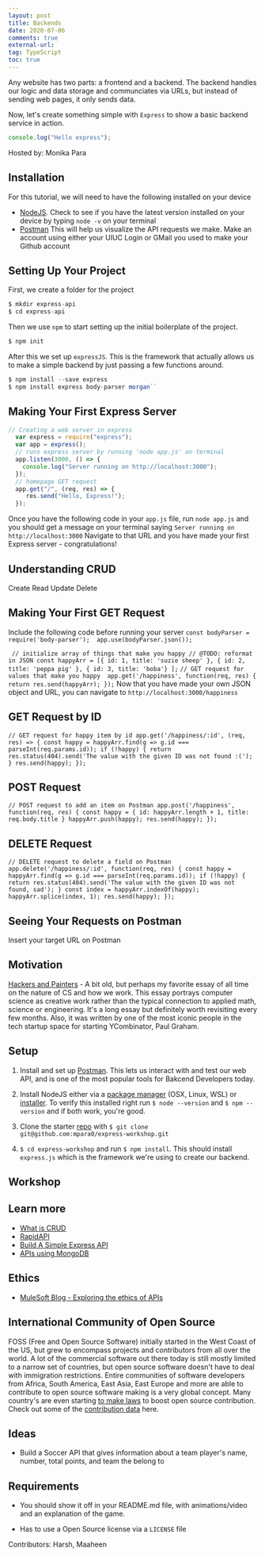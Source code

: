 ```yaml
---
layout: post
title: Backends
date: 2020-07-06
comments: true
external-url:
tag: TypeScript
toc: true
---
```


<!-- markdownlint-disable MD004 MD009 MD014 MD024 MD040 -->

Any website has two parts: a frontend and a backend. The backend handles our logic and data storage and communciates via URLs, but instead of sending web pages, it only sends data.

Now, let's create something simple with `Express` to show a basic backend service in action.

```ts
console.log("Hello express");
```

Hosted by: Monika Para
## Installation

For this tutorial, we will need to have the following installed on your device

- [NodeJS](https://nodejs.org/en/). Check to see if you have the latest version installed on your device by typing ``node -v`` on your terminal
- [Postman](https://www.postman.com/downloads/) This will help us visualize the API requests we make. Make an account using either your UIUC Login or GMail you used to make your Github account 

## Setting Up Your Project

First, we create a folder for the project 

```js
$ mkdir express-api
$ cd express-api
```

Then we use `npm` to start setting up the initial boilerplate of the project.

```js
$ npm init
```

After this we set up `expressJS`. This is the framework that actually allows us to make a simple backend by just passing a few functions around.

```js 
$ npm install --save express
$ npm install express body-parser morgan``
```

## Making Your First Express Server

```js
// Creating a web server in express
  var express = require("express");
  var app = express(); 
  // runs express server by running 'node app.js' on terminal
  app.listen(3000, () => {
    console.log("Server running on http://localhost:3000");
  });
  // homepage GET request
  app.get("/", (req, res) => {
     res.send("Hello, Express!"); 
  });
```
 
 Once you have the following code in your ``app.js`` file, run ``node app.js`` and you should get a message on your terminal saying ``Server running on http://localhost:3000`` Navigate to that URL and you have made your first Express server - congratulations!


## Understanding CRUD
Create 
Read 
Update
Delete

## Making Your First GET Request
Include the following code before running your server
`` const bodyParser = require('body-parser'); 
app.use(bodyParser.json()); ``

``  // initialize array of things that make you happy
  // @TODO: reformat in JSON
  const happyArr = [{
    id: 1,
    title: 'suzie sheep'
  },
  {
    id: 2,
    title: 'peppa pig'
  },
  {
    id: 3,
    title: 'boba'}
  ];
`` ``
  // GET request for values that make you happy 
  app.get('/happiness', function(req, res) {
    return res.send(happyArr);
  });
  ``
  Now that you have made your own JSON object and URL, you can navigate to ``http://localhost:3000/happiness`` 
  
## GET Request by ID
``// GET request for happy item by id
  app.get('/happiness/:id', (req, res) => {
  const happy = happyArr.find(g => g.id === parseInt(req.params.id));
  if (!happy) {
    return res.status(404).send('The value with the given ID was not found :(');
  }
  res.send(happy);
  });
``
## POST Request
``
  // POST request to add an item on Postman
  app.post('/happiness', function(req, res) {
      const happy = {
        id: happyArr.length + 1,
        title: req.body.title
      }
    happyArr.push(happy);
    res.send(happy);
  });
``

## DELETE Request
``
// DELETE request to delete a field on Postman
  app.delete('/happiness/:id', function(req, res) {
  const happy = happyArr.find(g => g.id === parseInt(req.params.id));
  if (!happy) {
    return res.status(404).send('The value with the given ID was not found, sad');
  }
  const index = happyArr.indexOf(happy);
  happyArr.splice(index, 1);
  res.send(happy);
});
``

## Seeing Your Requests on Postman
Insert your target URL on Postman 

## Motivation

[Hackers and Painters](http://www.paulgraham.com/hp.html) - A bit old, but perhaps my favorite essay of all time on the nature of CS and how we work. This essay portrays computer science as creative work rather than the typical connection to applied math, science or engineering. It's a long essay but definitely worth revisiting every few months. Also, it was written by one of the most iconic people in the tech startup space for starting YCombinator, Paul Graham.

## Setup

1. Install and set up [Postman](http://postman.com/). This lets us interact with and test our web API, and is one of the most popular tools for Bakcend Developers today.

2. Install NodeJS either via a [package manager](https://nodejs.org/en/download/package-manager/) (OSX, Linux, WSL) or [installer](https://nodejs.org/en/download/). To verify this installed right run `$ node --version` and `$ npm --version` and if both work, you're good.

3. Clone the starter [repo](https://github.com/mpara0/express-workshop) with `$ git clone git@github.com:mpara0/express-workshop.git`

4. `$ cd express-workshop` and run `$ npm install`. This should install `express.js` which is the framework we're using to create our backend. 

## Workshop

## Learn more
- [What is CRUD](https://www.codecademy.com/articles/what-is-crud)
- [RapidAPI](https://rapidapi.com/blog/nodejs-express-rest-api-example/)
- [Build A Simple Express API](https://medium.com/@onejohi/building-a-simple-rest-api-with-nodejs-and-express-da6273ed7ca9)
- [APIs using MongoDB](https://medium.com/@dinyangetoh/how-to-build-simple-restful-api-with-nodejs-expressjs-and-mongodb-99348012925d)

## Ethics

- [MuleSoft Blog - Exploring the ethics of APIs](https://blogs.mulesoft.com/api-integration/strategy/ethics-of-apis/)

## International Community of Open Source

FOSS (Free and Open Source Software) initially started in the West Coast of the US, but grew to encompass projects and contributors from all over the world. A lot of the commercial software out there today is still mostly limited to a narrow set of countries, but open source software doesn't have to deal with immigration restrictions. Entire communities of software developers from Africa, South America, East Asia, East Europe and more are able to contribute to open source software making is a very global concept. Many country's are even starting [to make laws](https://fossbytes.com/world-open-source-map-which-countries-have-open-source-laws/) to boost open source contribution. Check out some of the [contribution data](https://hoffa.medium.com/github-top-countries-201608-13f642493773) here.

## Ideas
- Build a Soccer API that gives information about a team player's name, number, total points, and team the belong to
## Requirements

* You should show it off in your README.md file, with animations/video and an explanation of the game.
<!-- Game? -->
* Has to use a Open Source license via a `LICENSE` file
  
Contributors: Harsh, Maaheen
